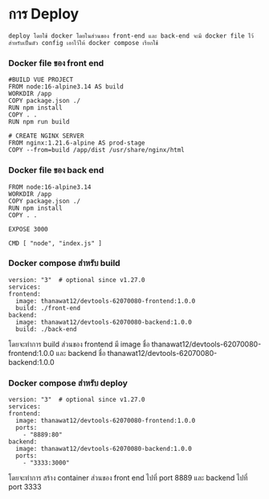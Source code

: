 # การ Deploy 
  ```
deploy โดยใช้ docker โดยในส่วนของ front-end และ back-end จะมี docker file ไว้สำหรับเป็นตัว config เอาไว้ให้ docker compose เรียกใช้
  ```
###  Docker file ของ front end 
  ```
#BUILD VUE PROJECT
FROM node:16-alpine3.14 AS build
WORKDIR /app
COPY package.json ./
RUN npm install
COPY . .
RUN npm run build

# CREATE NGINX SERVER
FROM nginx:1.21.6-alpine AS prod-stage
COPY --from=build /app/dist /usr/share/nginx/html
  ```
###  Docker file ของ back end 
  ```
FROM node:16-alpine3.14 
WORKDIR /app
COPY package.json ./
RUN npm install
COPY . .

EXPOSE 3000

CMD [ "node", "index.js" ]
  ```

###  Docker compose สำหรับ build
  ```
version: "3"  # optional since v1.27.0
services:
  frontend:
    image: thanawat12/devtools-62070080-frontend:1.0.0
    build: ./front-end
  backend:
    image: thanawat12/devtools-62070080-backend:1.0.0
    build: ./back-end
  ```
โดยจะทำการ build ส่วนของ frontend มี image ชื่อ thanawat12/devtools-62070080-frontend:1.0.0 และ backend ชื่อ thanawat12/devtools-62070080-backend:1.0.0

###  Docker compose สำหรับ deploy
  ```
version: "3"  # optional since v1.27.0
services:
  frontend:
    image: thanawat12/devtools-62070080-frontend:1.0.0
    ports:
      - "8889:80"
  backend:
    image: thanawat12/devtools-62070080-backend:1.0.0
    ports:
      - "3333:3000"
  ```
โดยจะทำการ สร้าง container ส่วนของ front end ไปที่ port 8889 และ backend ไปที่ port 3333